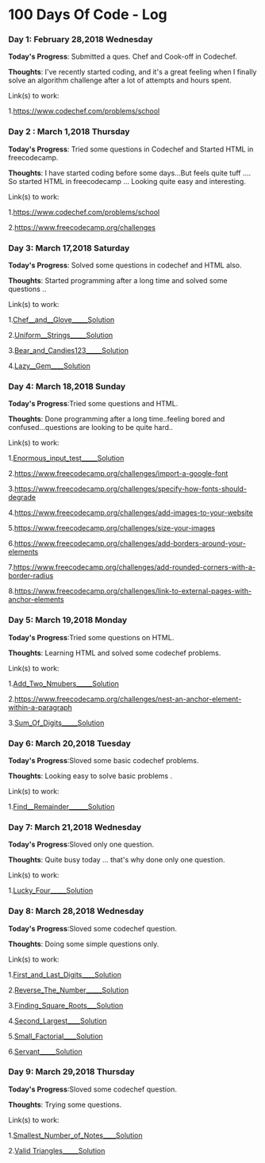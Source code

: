 # 100 Days Of Code - Log

### Day 1: February 28,2018 Wednesday

**Today's Progress**: Submitted a ques. Chef and Cook-off in Codechef.

**Thoughts**: I've recently started coding, and it's a great feeling when I finally solve an algorithm challenge after a lot of attempts and hours spent.
 
Link(s) to work:

1.https://www.codechef.com/problems/school

### Day 2 : March 1,2018 Thursday 
 
 **Today's Progress**: Tried some questions in Codechef and Started HTML in freecodecamp.
 
 **Thoughts**: I have started coding before some days...But feels quite tuff .... So started HTML in freecodecamp ... Looking quite easy and interesting.

Link(s) to work: 

1.https://www.codechef.com/problems/school

2.https://www.freecodecamp.org/challenges

### Day 3: March 17,2018 Saturday

 **Today's Progress**: Solved some questions in codechef and HTML also.
 
 **Thoughts**: Started programming after a long time and solved some questions ..

Link(s) to work: 

1.[Chef__and__Glove](https://www.codechef.com/problems/CHEGLOVE)[_____Solution](https://github.com/Hanuvendra/Codechef-PRACTICE/blob/master/Beginner-problens/chefandglove.py)

2.[Uniform__Strings](https://www.codechef.com/problems/STRLBP)[_____Solution](https://github.com/Hanuvendra/Codechef-PRACTICE/blob/master/Beginner-problens/Uniform%20Strings.py)

3.[Bear_and_Candies123](https://www.codechef.com/problems/CANDY123)[_____Solution](https://github.com/Hanuvendra/Codechef-PRACTICE/blob/master/Beginner-problens/BearandCandies123.py)

4.[Lazy__Gem](https://www.codechef.com/problems/TALAZY)[____Solution](https://github.com/Hanuvendra/Codechef-PRACTICE/blob/master/Beginner-problens/LazyJem.py)

### Day 4: March 18,2018 Sunday 

**Today's Progress**:Tried some questions and HTML.

**Thoughts**: Done programming after a long time..feeling bored and confused...questions are looking to be quite hard..

Link(s) to work:

1.[Enormous_input_test](https://www.codechef.com/problems/INTEST)[_____Solution](https://github.com/Hanuvendra/Codechef-PRACTICE/blob/master/Beginner-problens/EnormousInputTest.py)

2.https://www.freecodecamp.org/challenges/import-a-google-font

3.https://www.freecodecamp.org/challenges/specify-how-fonts-should-degrade

4.https://www.freecodecamp.org/challenges/add-images-to-your-website

5.https://www.freecodecamp.org/challenges/size-your-images

6.https://www.freecodecamp.org/challenges/add-borders-around-your-elements

7.https://www.freecodecamp.org/challenges/add-rounded-corners-with-a-border-radius

8.https://www.freecodecamp.org/challenges/link-to-external-pages-with-anchor-elements

### Day 5: March 19,2018 Monday

**Today's Progress**:Tried some questions on HTML.

**Thoughts**: Learning HTML and solved some codechef problems. 

Link(s) to work:

1.[Add_Two_Nmubers](https://www.codechef.com/problems/FLOW001)[_____Solution](https://github.com/Hanuvendra/Codechef-PRACTICE/blob/master/Beginner-problens/AddTwoNumbers.py)

2.https://www.freecodecamp.org/challenges/nest-an-anchor-element-within-a-paragraph

3.[Sum_Of_Digits](https://www.codechef.com/problems/FLOW006)[_____Solution](https://github.com/Hanuvendra/Codechef-PRACTICE/blob/master/Beginner-problens/SumofDigits.py)

### Day 6: March 20,2018 Tuesday

**Today's Progress**:Sloved some basic codechef problems.

**Thoughts**: Looking easy to solve basic problems . 

Link(s) to work:

1.[Find__Remainder](https://www.codechef.com/problems/FLOW002)[______Solution](https://github.com/Hanuvendra/Codechef-PRACTICE/blob/master/Beginner-problens/FindRemainder.py)

### Day 7: March 21,2018 Wednesday

**Today's Progress**:Sloved only one question.

**Thoughts**: Quite busy today ... that's why done only one question. 

Link(s) to work:

1.[Lucky_Four](https://www.codechef.com/problems/LUCKFOUR)[_____Solution](https://github.com/Hanuvendra/Codechef-PRACTICE/blob/master/Beginner-problens/LuckyFour.py) 

### Day 8: March 28,2018 Wednesday

**Today's Progress**:Sloved some codechef question.

**Thoughts**: Doing some simple questions only. 

Link(s) to work:

1.[First_and_Last_Digits](https://www.codechef.com/problems/FLOW004)[____Solution](https://github.com/Hanuvendra/Codechef-PRACTICE/blob/master/Beginner-problens/FirstandLastDigit.py)

2.[Reverse_The_Number](https://www.codechef.com/problems/FLOW007)[_____Solution](https://github.com/Hanuvendra/Codechef-PRACTICE/blob/master/Beginner-problens/ReverseTheNumber.py)

3.[Finding_Square_Roots](https://www.codechef.com/problems/FSQRT)[___Solution](https://github.com/Hanuvendra/Codechef-PRACTICE/blob/master/Beginner-problens/FindinSquareRoots.py)

4.[Second_Largest](https://www.codechef.com/problems/FLOW017)[____Solution](https://github.com/Hanuvendra/Codechef-PRACTICE/blob/master/Beginner-problens/SecondLargest.py)

5.[Small_Factorial](https://www.codechef.com/problems/FLOW018)[____Solution](https://github.com/Hanuvendra/Codechef-PRACTICE/blob/master/Beginner-problens/SmallFactorial.py)

6.[Servant](https://www.codechef.com/problems/FLOW008)[_____Solution](https://github.com/Hanuvendra/Codechef-PRACTICE/blob/master/Beginner-problens/Servant.py)

### Day 9: March 29,2018 Thursday

**Today's Progress**:Sloved some codechef question.

**Thoughts**: Trying some questions. 

Link(s) to work:

1.[Smallest_Number_of_Notes](https://www.codechef.com/problems/FLOW005)[____Solution](https://github.com/Hanuvendra/Codechef-PRACTICE/blob/master/Beginner-problens/SmallestNumberofNotes.py)

2.[Valid Triangles](https://www.codechef.com/problems/FLOW013)[_____Solution](https://github.com/Hanuvendra/Codechef-PRACTICE/blob/master/Beginner-problens/ValidTriangles.py)
